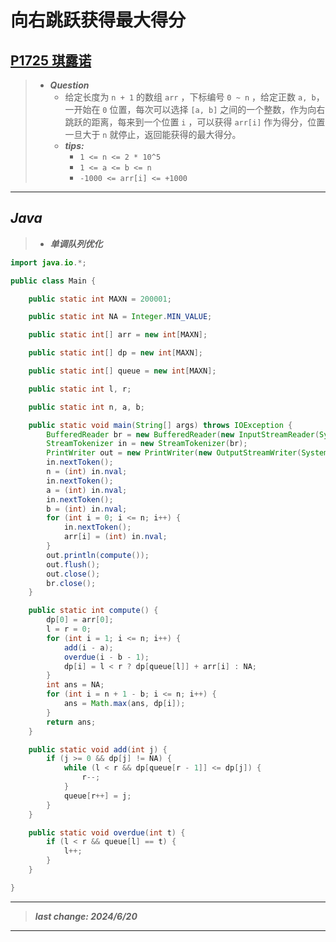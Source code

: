 # 向右跳跃获得最大得分

## [P1725 琪露诺](https://www.luogu.com.cn/problem/P1725)

> - ***Question***
>   - 给定长度为 `n + 1` 的数组 `arr` ，下标编号 `0 ~ n` ，给定正数 `a, b`，一开始在 `0` 位置，每次可以选择 `[a, b]` 之间的一个整数，作为向右跳跃的距离，每来到一个位置 `i` ，可以获得 `arr[i]` 作为得分，位置一旦大于 `n` 就停止，返回能获得的最大得分。
>   - ***tips:***
>     - `1 <= n <= 2 * 10^5`
>     - `1 <= a <= b <= n`
>     - `-1000 <= arr[i] <= +1000`

---

## *Java*

> - ***单调队列优化***

```java
import java.io.*;

public class Main {

    public static int MAXN = 200001;

    public static int NA = Integer.MIN_VALUE;

    public static int[] arr = new int[MAXN];

    public static int[] dp = new int[MAXN];

    public static int[] queue = new int[MAXN];

    public static int l, r;

    public static int n, a, b;

    public static void main(String[] args) throws IOException {
        BufferedReader br = new BufferedReader(new InputStreamReader(System.in));
        StreamTokenizer in = new StreamTokenizer(br);
        PrintWriter out = new PrintWriter(new OutputStreamWriter(System.out));
        in.nextToken();
        n = (int) in.nval;
        in.nextToken();
        a = (int) in.nval;
        in.nextToken();
        b = (int) in.nval;
        for (int i = 0; i <= n; i++) {
            in.nextToken();
            arr[i] = (int) in.nval;
        }
        out.println(compute());
        out.flush();
        out.close();
        br.close();
    }

    public static int compute() {
        dp[0] = arr[0];
        l = r = 0;
        for (int i = 1; i <= n; i++) {
            add(i - a);
            overdue(i - b - 1);
            dp[i] = l < r ? dp[queue[l]] + arr[i] : NA;
        }
        int ans = NA;
        for (int i = n + 1 - b; i <= n; i++) {
            ans = Math.max(ans, dp[i]);
        }
        return ans;
    }

    public static void add(int j) {
        if (j >= 0 && dp[j] != NA) {
            while (l < r && dp[queue[r - 1]] <= dp[j]) {
                r--;
            }
            queue[r++] = j;
        }
    }

    public static void overdue(int t) {
        if (l < r && queue[l] == t) {
            l++;
        }
    }

}
```

---

> ***last change: 2024/6/20***

---
